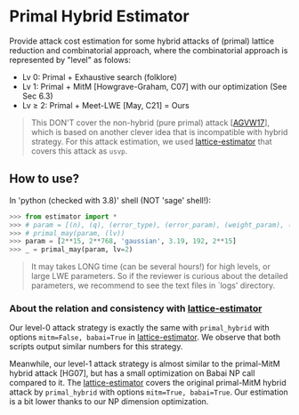 # Primal Hybrid Estimator

Provide attack cost estimation for some hybrid attacks of (primal) lattice reduction and combinatorial approach, where the combinatorial approach is represented by "level" as folows:

- Lv 0: Primal + Exhaustive search (folklore)
- Lv 1: Primal + MitM [Howgrave-Graham, C07] with our optimization (See Sec 6.3)
- Lv $\ge$ 2: Primal + Meet-LWE [May, C21] = Ours

 
> This DON'T cover the non-hybrid (pure primal) attack [[AGVW17](https://eprint.iacr.org/2017/815.pdf)], which is based on another clever idea that is incompatible with hybrid strategy. For this attack estimation, we used [lattice-estimator](https://github.com/malb/lattice-estimator/) that covers this attack as `usvp`.

## How to use?

In 'python (checked with 3.8)' shell (NOT 'sage' shell!):

```python
>>> from estimator import *
>>> # param = [(n), (q), (error_type), (error_param), (weight_param), (m)]
>>> # primal_may(param, (lv))
>>> param = [2**15, 2**768, 'gaussian', 3.19, 192, 2**15]
>>> _ = primal_may(param, lv=2)
```

> It may takes LONG time (can be several hours!) for high levels, or large LWE parameters. So if the reviewer is curious about the detailed parameters, we recommend to see the text files in `logs' directory.

 ### About the relation and consistency with [lattice-estimator](https://github.com/malb/lattice-estimator/)

Our level-0 attack strategy is exactly the same with `primal_hybrid` with options `mitm=False, babai=True` in [lattice-estimator](https://github.com/malb/lattice-estimator/). We observe that both scripts output similar numbers for this strategy.

Meanwhile, our level-1 attack strategy is almost similar to the primal-MitM hybrid attack [HG07], but has a small optimization on Babai NP call compared to it. 
The [lattice-estimator](https://github.com/malb/lattice-estimator/) covers the original primal-MitM hybrid attack by `primal_hybrid` with options `mitm=True, babai=True`.
Our estimation is a bit lower thanks to our NP dimension optimization.
